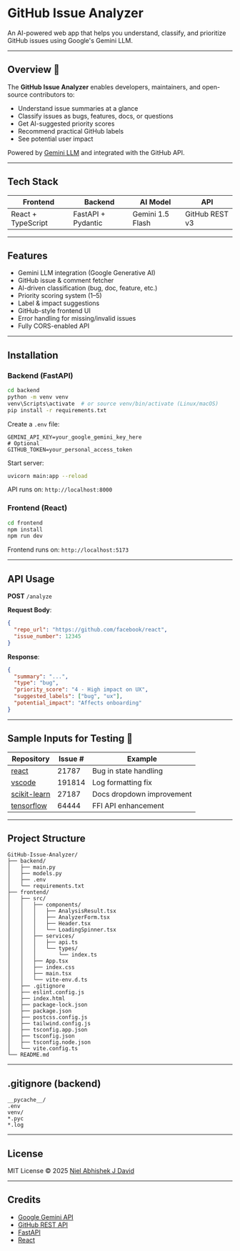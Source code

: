 # GitHub Issue Analyzer

An AI-powered web app that helps you understand, classify, and prioritize GitHub issues using Google's Gemini LLM.



---

## Overview 🚀

The **GitHub Issue Analyzer** enables developers, maintainers, and open-source contributors to:

- Understand issue summaries at a glance  
- Classify issues as bugs, features, docs, or questions  
- Get AI-suggested priority scores  
- Recommend practical GitHub labels  
- See potential user impact  

Powered by [Gemini LLM](https://ai.google.dev/) and integrated with the GitHub API.

---

## Tech Stack

| Frontend  | Backend   | AI Model  | API |
|-----------|-----------|-----------|-----|
| React + TypeScript | FastAPI + Pydantic | Gemini 1.5 Flash | GitHub REST v3 |

---

## Features

- Gemini LLM integration (Google Generative AI)
- GitHub issue & comment fetcher
- AI-driven classification (bug, doc, feature, etc.)
- Priority scoring system (1–5)
- Label & impact suggestions
- GitHub-style frontend UI
- Error handling for missing/invalid issues
- Fully CORS-enabled API

---

## Installation

### Backend (FastAPI)

```bash
cd backend
python -m venv venv
venv\Scripts\activate  # or source venv/bin/activate (Linux/macOS)
pip install -r requirements.txt
```

Create a `.env` file:

```env
GEMINI_API_KEY=your_google_gemini_key_here
# Optional
GITHUB_TOKEN=your_personal_access_token
```

Start server:

```bash
uvicorn main:app --reload
```

API runs on: `http://localhost:8000`

### Frontend (React)

```bash
cd frontend
npm install
npm run dev
```

Frontend runs on: `http://localhost:5173`

---

## API Usage

**POST** `/analyze`

**Request Body**:

```json
{
  "repo_url": "https://github.com/facebook/react",
  "issue_number": 12345
}
```

**Response**:

```json
{
  "summary": "...",
  "type": "bug",
  "priority_score": "4 - High impact on UX",
  "suggested_labels": ["bug", "ux"],
  "potential_impact": "Affects onboarding"
}
```

---

## Sample Inputs for Testing 🧪

| Repository | Issue # | Example |
|------------|---------|---------|
| [react](https://github.com/facebook/react) | 21787 | Bug in state handling |
| [vscode](https://github.com/microsoft/vscode) | 191814 | Log formatting fix |
| [scikit-learn](https://github.com/scikit-learn/scikit-learn) | 27187 | Docs dropdown improvement |
| [tensorflow](https://github.com/tensorflow/tensorflow) | 64444 | FFI API enhancement |

---

## Project Structure

```
GitHub-Issue-Analyzer/
├── backend/
│   ├── main.py
│   ├── models.py
│   ├── .env
│   └── requirements.txt
├── frontend/
│   ├── src/
│   │   ├── components/
│   │   │   ├── AnalysisResult.tsx
│   │   │   ├── AnalyzerForm.tsx
│   │   │   ├── Header.tsx
│   │   │   └── LoadingSpinner.tsx
│   │   ├── services/
│   │   │   ├── api.ts
│   │   │   └── types/
│   │   │       └── index.ts
│   │   ├── App.tsx
│   │   ├── index.css
│   │   ├── main.tsx
│   │   └── vite-env.d.ts
│   ├── .gitignore
│   ├── eslint.config.js
│   ├── index.html
│   ├── package-lock.json
│   ├── package.json
│   ├── postcss.config.js
│   ├── tailwind.config.js
│   ├── tsconfig.app.json
│   ├── tsconfig.json
│   ├── tsconfig.node.json
│   └── vite.config.ts
└── README.md
```

---

## .gitignore (backend)

```
__pycache__/
.env
venv/
*.pyc
*.log
```

---

## License

MIT License © 2025 [Niel Abhishek J David](https://github.com/Nieldave)

---

## Credits

- [Google Gemini API](https://ai.google.dev/)
- [GitHub REST API](https://docs.github.com/en/rest)
- [FastAPI](https://fastapi.tiangolo.com/)
- [React](https://react.dev/)
